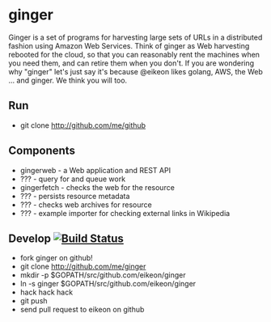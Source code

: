 ginger
======

Ginger is a set of programs for harvesting large sets of URLs in a distributed 
fashion using Amazon Web Services. Think of ginger as Web harvesting rebooted 
for the cloud, so that you can reasonably rent the machines when you need them,
and can retire them when you don't. If you are wondering why "ginger" let's 
just say it's because @eikeon likes golang, AWS, the Web ... and ginger. We
think you will too.

Run
---

* git clone http://github.com/me/github

Components
----------

* gingerweb - a Web application and REST API
* ??? - query for and queue work
* gingerfetch - checks the web for the resource
* ??? - persists resource metadata
* ??? - checks web archives for resource
* ??? - example importer for checking external links in Wikipedia 

Develop [![Build Status](https://api.travis-ci.org/eikeon/ginger.png?branch=master)](https://travis-ci.org/eikeon/ginger)
-------

* fork ginger on github!
* git clone http://github.com/me/ginger
* mkdir -p $GOPATH/src/github.com/eikeon/ginger
* ln -s ginger $GOPATH/src/github.com/eikeon/ginger
* hack hack hack
* git push
* send pull request to eikeon on github
